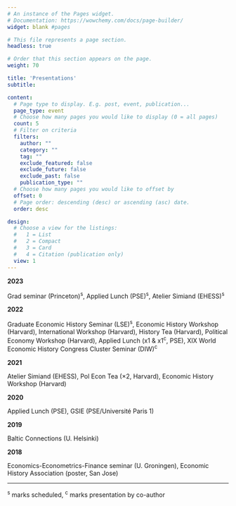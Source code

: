 ```yaml
---
# An instance of the Pages widget.
# Documentation: https://wowchemy.com/docs/page-builder/
widget: blank #pages

# This file represents a page section.
headless: true

# Order that this section appears on the page.
weight: 70

title: 'Presentations'
subtitle:

content:
  # Page type to display. E.g. post, event, publication...
  page_type: event
  # Choose how many pages you would like to display (0 = all pages)
  count: 5
  # Filter on criteria
  filters:
    author: ""
    category: ""
    tag: ""
    exclude_featured: false
    exclude_future: false
    exclude_past: false
    publication_type: ""
  # Choose how many pages you would like to offset by
  offset: 0
  # Page order: descending (desc) or ascending (asc) date.
  order: desc

design:
  # Choose a view for the listings:
  #   1 = List
  #   2 = Compact
  #   3 = Card
  #   4 = Citation (publication only)
  view: 1
---
```

**2023**

Grad seminar (Princeton)<sup>s</sup>, Applied Lunch (PSE)<sup>s</sup>, Atelier Simiand (EHESS)<sup>s</sup>

**2022**

Graduate Economic History Seminar (LSE)<sup>s</sup>,
Economic History Workshop (Harvard), International Workshop (Harvard), History Tea (Harvard), Political Economy Workshop (Harvard),
Applied Lunch (x1 & x1<sup>c</sup>, PSE), XIX World Economic History Congress
Cluster Seminar (DIW)<sup>c</sup>

**2021**

Atelier Simiand (EHESS), Pol Econ Tea (×2, Harvard), Economic History Workshop (Harvard)

**2020**

Applied Lunch (PSE), GSIE (PSE/Université Paris 1)

**2019**

Baltic Connections (U. Helsinki)

**2018**

Economics-Econometrics-Finance seminar (U. Groningen), Economic History Association (poster, San
Jose)
_____

<sup>s</sup> marks scheduled, <sup>c</sup> marks presentation by co-author


